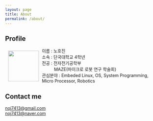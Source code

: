 ```yaml
---
layout: page
title: About
permalink: /about/
---
```


## Profile

<img src="../images/404.jpg" align="left" width="100" style="margin: 10 10">

이름 : 노호진   
소속 : 단국대학교 4학년   
전공 : 전자전기공학부   
&nbsp; &nbsp; &nbsp; &nbsp; &nbsp; MAZE(마이크로 로봇 연구 학술회)   
관심분야 : Embeded Linux, OS, System Programming, Micro Processor, Robotics

## Contact me

noj7413@gmail.com   
noj7413@naver.com